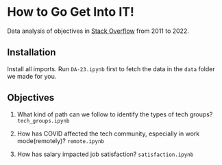 # How to Go Get Into IT!

Data analysis of objectives in [Stack Overflow](https://insights.stackoverflow.com/survey) from 2011 to 2022.

## Installation

Install all imports.
Run `DA-23.ipynb` first to fetch the data in the `data` folder we made for you.


## Objectives

1. What kind of path can we follow to identify the types of tech groups?
`tech_groups.ipynb`

2. How has COVID affected the tech community, especially in work mode(remotely)?
`remote.ipynb`

3. How has salary impacted job satisfaction?
`satisfaction.ipynb`

